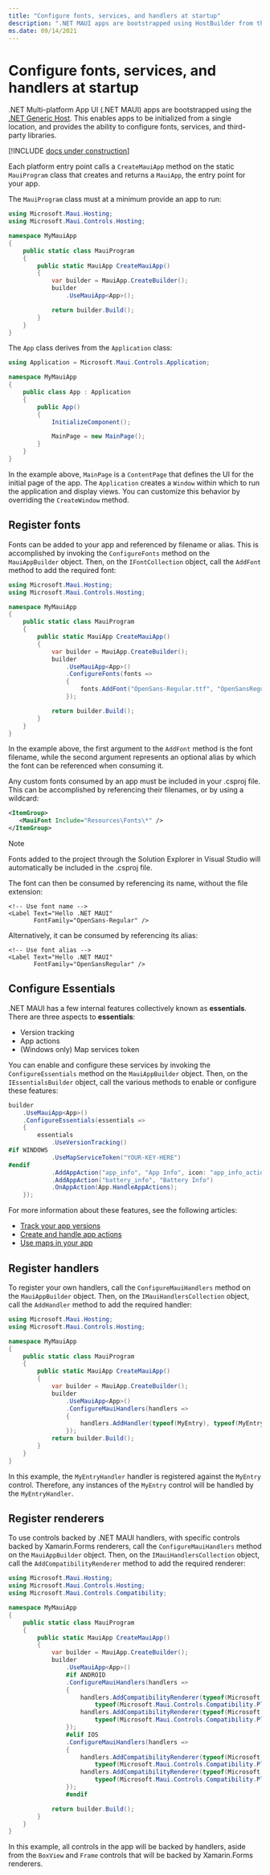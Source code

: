 ```yaml
---
title: "Configure fonts, services, and handlers at startup"
description: ".NET MAUI apps are bootstrapped using HostBuilder from the Microsoft.Extensions library, enabling apps to be initialized from a single location."
ms.date: 09/14/2021
---
```


# Configure fonts, services, and handlers at startup

.NET Multi-platform App UI (.NET MAUI) apps are bootstrapped using the [.NET Generic Host](/dotnet/core/extensions/generic-host). This enables apps to be initialized from a single location, and provides the ability to configure fonts, services, and third-party libraries.

[!INCLUDE [docs under construction](~/includes/preview-note.md)]

Each platform entry point calls a `CreateMauiApp` method on the static `MauiProgram` class that creates and returns a `MauiApp`, the entry point for your app.

The `MauiProgram` class must at a minimum provide an app to run:

```csharp
using Microsoft.Maui.Hosting;
using Microsoft.Maui.Controls.Hosting;

namespace MyMauiApp
{
    public static class MauiProgram
    {
        public static MauiApp CreateMauiApp()
        {
            var builder = MauiApp.CreateBuilder();
            builder
                .UseMauiApp<App>();

            return builder.Build();
        }
    }  
}
```

The `App` class derives from the `Application` class:

```csharp
using Application = Microsoft.Maui.Controls.Application;

namespace MyMauiApp
{
    public class App : Application
    {
        public App()
        {
            InitializeComponent();

            MainPage = new MainPage();
        }
    }
}
```

In the example above, `MainPage` is a `ContentPage` that defines the UI for the initial page of the app. The `Application` creates a `Window` within which to run the application and display views. You can customize this behavior by overriding the `CreateWindow` method.

## Register fonts

Fonts can be added to your app and referenced by filename or alias. This is accomplished by invoking the `ConfigureFonts` method on the `MauiAppBuilder` object. Then, on the `IFontCollection` object, call the `AddFont` method to add the required font:

```csharp
using Microsoft.Maui.Hosting;
using Microsoft.Maui.Controls.Hosting;

namespace MyMauiApp
{
    public static class MauiProgram
    {
        public static MauiApp CreateMauiApp()
        {
            var builder = MauiApp.CreateBuilder();
            builder
                .UseMauiApp<App>()
                .ConfigureFonts(fonts =>
                {
                    fonts.AddFont("OpenSans-Regular.ttf", "OpenSansRegular");
                });

            return builder.Build();
        }
    }
}
```

In the example above, the first argument to the `AddFont` method is the font filename, while the second argument represents an optional alias by which the font can be referenced when consuming it.

Any custom fonts consumed by an app must be included in your .csproj file. This can be accomplished by referencing their filenames, or by using a wildcard:

```xml
<ItemGroup>
   <MauiFont Include="Resources\Fonts\*" />
</ItemGroup>
```

> [!NOTE]
> Fonts added to the project through the Solution Explorer in Visual Studio will automatically be included in the .csproj file.

The font can then be consumed by referencing its name, without the file extension:

```xaml
<!-- Use font name -->
<Label Text="Hello .NET MAUI"
       FontFamily="OpenSans-Regular" />
```

Alternatively, it can be consumed by referencing its alias:

```xaml
<!-- Use font alias -->
<Label Text="Hello .NET MAUI"
       FontFamily="OpenSansRegular" />
```

## Configure Essentials

.NET MAUI has a few internal features collectively known as **essentials**. There are three aspects to **essentials**:

- Version tracking
- App actions
- (Windows only) Map services token

You can enable and configure these services by invoking the `ConfigureEssentials` method on the `MauiAppBuilder` object. Then, on the `IEssentialsBuilder` object, call the various methods to enable or configure these features:

```csharp
builder
    .UseMauiApp<App>()
    .ConfigureEssentials(essentials =>
    {
        essentials
            .UseVersionTracking()
#if WINDOWS
            .UseMapServiceToken("YOUR-KEY-HERE")
#endif
            .AddAppAction("app_info", "App Info", icon: "app_info_action_icon")
            .AddAppAction("battery_info", "Battery Info")
            .OnAppAction(App.HandleAppActions);
    });
```

For more information about these features, see the following articles:

- [Track your app versions](../platform-integration/appmodel/version-tracking.md)
- [Create and handle app actions](../platform-integration/appmodel/app-actions.md)
- [Use maps in your app](../platform-integration/appmodel/maps.md)

## Register handlers

To register your own handlers, call the `ConfigureMauiHandlers` method on the `MauiAppBuilder` object. Then, on the `IMauiHandlersCollection` object, call the `AddHandler` method to add the required handler:

```csharp
using Microsoft.Maui.Hosting;
using Microsoft.Maui.Controls.Hosting;

namespace MyMauiApp
{
    public static class MauiProgram
    {
        public static MauiApp CreateMauiApp()
        {
            var builder = MauiApp.CreateBuilder();
            builder
                .UseMauiApp<App>()        
                .ConfigureMauiHandlers(handlers =>
                {
                    handlers.AddHandler(typeof(MyEntry), typeof(MyEntryHandler));
                });     
            return builder.Build();    
        }
    }
}
```

In this example, the `MyEntryHandler` handler is registered against the `MyEntry` control. Therefore, any instances of the `MyEntry` control will be handled by the `MyEntryHandler`.

## Register renderers

To use controls backed by .NET MAUI handlers, with specific controls backed by Xamarin.Forms renderers, call the `ConfigureMauiHandlers` method on the `MauiAppBuilder` object. Then, on the `IMauiHandlersCollection` object, call the `AddCompatibilityRenderer` method to add the required renderer:

```csharp
using Microsoft.Maui.Hosting;
using Microsoft.Maui.Controls.Hosting;
using Microsoft.Maui.Controls.Compatibility;

namespace MyMauiApp
{
    public static class MauiProgram
    {
        public static MauiApp CreateMauiApp()
        {
            var builder = MauiApp.CreateBuilder();
            builder
                .UseMauiApp<App>()
                #if ANDROID
                .ConfigureMauiHandlers(handlers =>
                {
                    handlers.AddCompatibilityRenderer(typeof(Microsoft.Maui.Controls.BoxView),
                        typeof(Microsoft.Maui.Controls.Compatibility.Platform.Android.BoxRenderer));
                    handlers.AddCompatibilityRenderer(typeof(Microsoft.Maui.Controls.Frame),
                        typeof(Microsoft.Maui.Controls.Compatibility.Platform.Android.FastRenderers.FrameRenderer));
                });
                #elif IOS
                .ConfigureMauiHandlers(handlers =>
                {
                    handlers.AddCompatibilityRenderer(typeof(Microsoft.Maui.Controls.BoxView),
                        typeof(Microsoft.Maui.Controls.Compatibility.Platform.iOS.BoxRenderer));
                    handlers.AddCompatibilityRenderer(typeof(Microsoft.Maui.Controls.Frame),
                        typeof(Microsoft.Maui.Controls.Compatibility.Platform.iOS.FrameRenderer));
                });
                #endif   

            return builder.Build();         
        }
    }
}
```

In this example, all controls in the app will be backed by handlers, aside from the `BoxView` and `Frame` controls that will be backed by Xamarin.Forms renderers.
